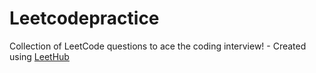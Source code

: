 # Leetcodepractice
Collection of LeetCode questions to ace the coding interview! - Created using [LeetHub](https://github.com/QasimWani/LeetHub)
